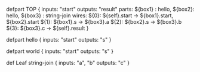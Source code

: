 defpart TOP {
  inputs: "start"
  outputs: "result"
  parts: ${box1} : hello, ${box2}: hello, ${box3} : string-join
  wires:
    ${0}: ${self}.start -> ${box1}.start, ${box2}.start
    ${1}: ${box1}.s -> ${box3}.a
    ${2}: ${box2}.s -> ${box3}.b
    ${3}: ${box3}.c -> ${self}.result
}

defpart hello {
  inputs: "start"
  outputs: "s"
  }

defpart world {
  inputs: "start"
  outputs: "s"
}

def Leaf string-join {
  inputs: "a", "b"
  outputs: "c"
}
